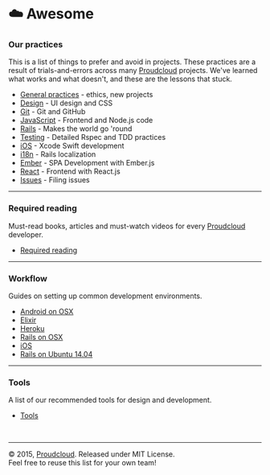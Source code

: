 # :cloud: Awesome

### Our practices
This is a list of things to prefer and avoid in projects. These practices are a result of trials-and-errors across many [Proudcloud] projects. We've learned what works and what doesn't, and these are the lessons that stuck.

- [General practices](practices/) - ethics, new projects
- [Design](practices/design.md) - UI design and CSS
- [Git](practices/git.md) - Git and GitHub
- [JavaScript](practices/javascript.md) - Frontend and Node.js code
- [Rails](practices/rails.md) - Makes the world go 'round
- [Testing](practices/testing.md) - Detailed Rspec and TDD practices
- [iOS](practices/ios.md) - Xcode Swift development
- [i18n](practices/i18n.md) - Rails localization
- [Ember](practices/ember.md) - SPA Development with Ember.js
- [React](practices/react.md) - Frontend with React.js
- [Issues](practices/issues.md) - Filing issues

----

### Required reading
Must-read books, articles and must-watch videos for every [Proudcloud] developer.

- [Required reading](read/README.md)

----

### Workflow
Guides on setting up common development environments.

- [Android on OSX](workflow/android-osx.md)
- [Elixir](workflow/elixir.md)
- [Heroku](workflow/heroku.md)
- [Rails on OSX](workflow/rails-osx.md)
- [iOS](workflow/ios.md)
- [Rails on Ubuntu 14.04](workflow/rails-ubuntu1404.md)

----

### Tools
A list of our recommended tools for design and development.

- [Tools](tools/README.md)

[Proudcloud]: http://proudcloud.net

<br>

----

:copyright: 2015, [Proudcloud]. Released under MIT License.<br>
Feel free to reuse this list for your own team!
